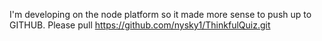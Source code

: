 I'm developing on the node platform so it made more sense to push up to GITHUB.  Please pull
https://github.com/nysky1/ThinkfulQuiz.git